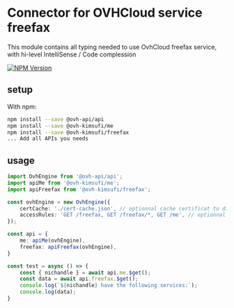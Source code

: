 # Connector for OVHCloud service freefax

This module contains all typing needed to use OvhCloud freefax service, with hi-level IntelliSense / Code complession

[![NPM Version](https://img.shields.io/npm/v/@ovh-kimsufi/freefax.svg?style=flat)](https://www.npmjs.org/package/@ovh-kimsufi/freefax)

## setup

With npm:
````bash
npm install --save @ovh-api/api
npm install --save @ovh-kimsufi/me
npm install --save @ovh-kimsufi/freefax
... Add all APIs you needs
````

## usage

````typescript
import OvhEngine from '@ovh-api/api';
import apiMe from '@ovh-kimsufi/me';
import apiFreefax from '@ovh-kimsufi/freefax';

const ovhEngine = new OvhEngine({ 
    certCache: './cert-cache.json', // optionnal cache certificat to disk
    accessRules: 'GET /freefax, GET /freefax/*, GET /me', // optionnal limit the requested privileges.
});

const api = {
    me: apiMe(ovhEngine),
    freefax: apiFreefax(ovhEngine),
}

const test = async () => {
    const { nichandle } = await api.me.$get();
    const data = await api.freefax.$get();
    console.log(`${nichandle} have the following services:`);
    console.log(data);
}

````